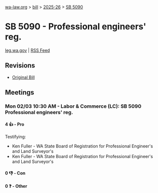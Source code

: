 [wa-law.org](/) > [bill](/bill/) > [2025-26](/bill/2025-26/) > [SB 5090](/bill/2025-26/sb/5090/)

# SB 5090 - Professional engineers' reg.
[leg.wa.gov](https://app.leg.wa.gov/billsummary?BillNumber=5090&Year=2025&Initiative=false) | [RSS Feed](./rss.xml)

## Revisions
* [Original Bill](1/)

## Meetings
### Mon 02/03 10:30 AM - Labor & Commerce (LC): SB 5090 Professional engineers' reg.
#### 4 👍 - Pro
Testifying:
* Ken Fuller - WA State Board of Registration for Professional Engineer's and Land Surveyor's
* Ken Fuller - WA State Board of Registration for Professional Engineer's and Land Surveyor's

#### 0 👎 - Con

#### 0 ❓ - Other
